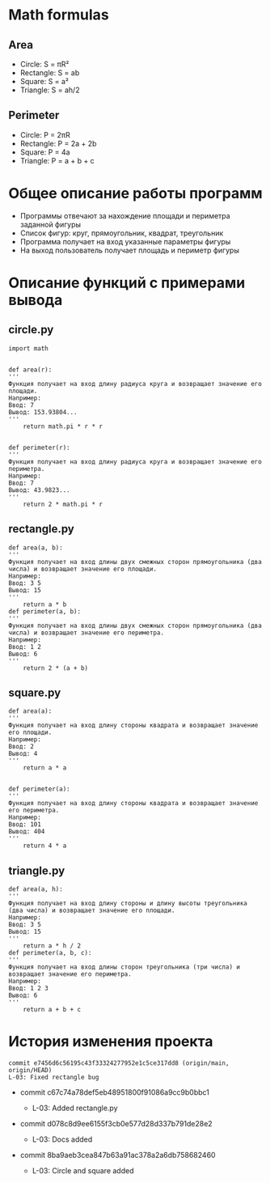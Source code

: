 # Math formulas
## Area
- Circle: S = πR²
- Rectangle: S = ab
- Square: S = a²
- Triangle: S = ah/2

## Perimeter
- Circle: P = 2πR
- Rectangle: P = 2a + 2b
- Square: P = 4a
- Triangle: P = a + b + c

# Общее описание работы программ
- Программы отвечают за нахождение площади и периметра заданной фигуры
-  Список фигур: круг, прямоугольник, квадрат, треугольник
-  Программа получает на вход указанные параметры фигуры
-  На выход пользователь получает площадь и периметр фигуры
 
# Описание функций с примерами вывода
## circle.py
```
import math


def area(r):
'''
Функция получает на вход длину радиуса круга и возвращает значение его площади.
Например:
Ввод: 7
Вывод: 153.93804... 
'''
    return math.pi * r * r


def perimeter(r):
'''
Функция получает на вход длину радиуса круга и возвращает значение его периметра.
Например:
Ввод: 7
Вывод: 43.9823... 
'''
    return 2 * math.pi * r

```

## rectangle.py
```
def area(a, b):
'''
Функция получает на вход длины двух смежных сторон прямоугольника (два числа) и возвращает значение его площади.
Например:
Ввод: 3 5
Вывод: 15
'''
    return a * b
def perimeter(a, b):
'''
Функция получает на вход длины двух смежных сторон прямоугольника (два числа) и возвращает значение его периметра.
Например:
Ввод: 1 2
Вывод: 6
'''
    return 2 * (a + b)
```

## square.py
```
def area(a):
'''
Функция получает на вход длину стороны квадрата и возвращает значение его площади.
Например:
Ввод: 2
Вывод: 4
'''
    return a * a


def perimeter(a):
'''
Функция получает на вход длину стороны квадрата и возвращает значение его периметра.
Например:
Ввод: 101
Вывод: 404
'''
    return 4 * a
```

## triangle.py
```
def area(a, h):
'''
Функция получает на вход длину стороны и длину высоты треугольника (два числа) и возвращает значение его площади.
Например:
Ввод: 3 5
Вывод: 15
'''
    return a * h / 2
def perimeter(a, b, c):
'''
Функция получает на вход длины сторон треугольника (три числа) и возвращает значение его периметра.
Например:
Ввод: 1 2 3
Вывод: 6
'''
    return a + b + c
```

# История изменения проекта
```
commit e7456d6c56195c43f33324277952e1c5ce317dd8 (origin/main, origin/HEAD)
L-03: Fixed rectangle bug
```

- commit c67c74a78def5eb48951800f91086a9cc9b0bbc1
   - L-03: Added rectangle.py

- commit d078c8d9ee6155f3cb0e577d28d337b791de28e2
   - L-03: Docs added

- commit 8ba9aeb3cea847b63a91ac378a2a6db758682460
   - L-03: Circle and square added
